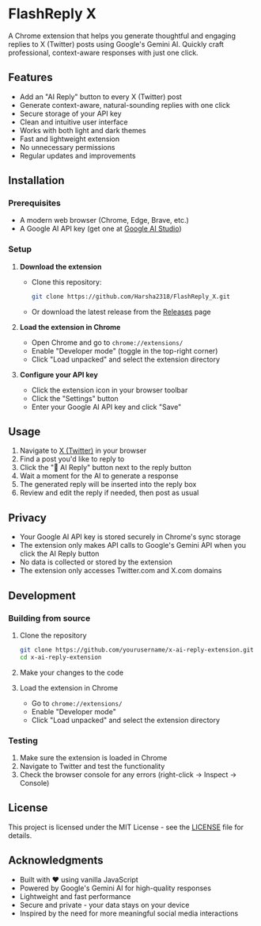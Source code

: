 # FlashReply X

A Chrome extension that helps you generate thoughtful and engaging replies to X (Twitter) posts using Google's Gemini AI. Quickly craft professional, context-aware responses with just one click.

## Features

- Add an "AI Reply" button to every X (Twitter) post
- Generate context-aware, natural-sounding replies with one click
- Secure storage of your API key
- Clean and intuitive user interface
- Works with both light and dark themes
- Fast and lightweight extension
- No unnecessary permissions
- Regular updates and improvements

## Installation

### Prerequisites

- A modern web browser (Chrome, Edge, Brave, etc.)
- A Google AI API key (get one at [Google AI Studio](https://makersuite.google.com/app/apikey))

### Setup

1. **Download the extension**
   - Clone this repository:
     ```bash
     git clone https://github.com/Harsha2318/FlashReply_X.git
     ```
   - Or download the latest release from the [Releases](https://github.com/Harsha2318/FlashReply_X/releases) page

2. **Load the extension in Chrome**
   - Open Chrome and go to `chrome://extensions/`
   - Enable "Developer mode" (toggle in the top-right corner)
   - Click "Load unpacked" and select the extension directory

3. **Configure your API key**
   - Click the extension icon in your browser toolbar
   - Click the "Settings" button
   - Enter your Google AI API key and click "Save"

## Usage

1. Navigate to [X (Twitter)](https://twitter.com) in your browser
2. Find a post you'd like to reply to
3. Click the "🤖 AI Reply" button next to the reply button
4. Wait a moment for the AI to generate a response
5. The generated reply will be inserted into the reply box
6. Review and edit the reply if needed, then post as usual

## Privacy

- Your Google AI API key is stored securely in Chrome's sync storage
- The extension only makes API calls to Google's Gemini API when you click the AI Reply button
- No data is collected or stored by the extension
- The extension only accesses Twitter.com and X.com domains

## Development

### Building from source

1. Clone the repository
   ```bash
   git clone https://github.com/yourusername/x-ai-reply-extension.git
   cd x-ai-reply-extension
   ```

2. Make your changes to the code

3. Load the extension in Chrome
   - Go to `chrome://extensions/`
   - Enable "Developer mode"
   - Click "Load unpacked" and select the extension directory

### Testing

1. Make sure the extension is loaded in Chrome
2. Navigate to Twitter and test the functionality
3. Check the browser console for any errors (right-click -> Inspect -> Console)

## License

This project is licensed under the MIT License - see the [LICENSE](LICENSE) file for details.

## Acknowledgments

- Built with ❤️ using vanilla JavaScript
- Powered by Google's Gemini AI for high-quality responses
- Lightweight and fast performance
- Secure and private - your data stays on your device
- Inspired by the need for more meaningful social media interactions
